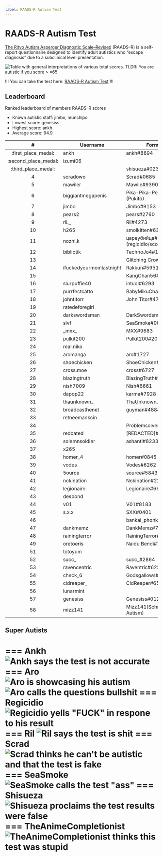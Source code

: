 ```yaml
---
label: RAADS-R Autism Test
---
```


# RAADS-R Autism Test

[The Ritvo Autism Asperger Diagnostic Scale–Revised](https://embrace-autism.com/raads-r) (RAADS–R) is a self-report questionnaire designed to identify adult autistics who “escape diagnosis” due to a subclinical level presentation.

![Table with general interpretations of various total scores. TLDR: You are autistic if you score > =65](https://github.com/snackbxx/lore/assets/61562681/b458273f-397d-43e5-a5b0-c653bcdcbe95)

!!!
You can take the test here: [RAADS-R Autism Test](https://embrace-autism.com/raads-r/#test)
!!!

## Leaderboard

Ranked leaderboard of members RAADS-R scores

- Known autistic staff: jimbo, munchipo
- Lowest score: genesiss
- Highest score: ankh
- Average score: 94.9

| #                    | Username                | Formerly                            | Score                                                                                        |
| :---:                | ---                     | ---                                 | ---                                                                                          |
| :first_place_medal:  | ankh                    | ankh#8694                           | [234](https://github.com/snackbxx/lore/assets/61562681/2083c472-27bc-4fc4-bff3-b3f31b6cbf9e) |
| :second_place_medal: | izumi06                 |                                     | [199](https://github.com/snackbxx/lore/assets/61562681/5d69da95-f94d-41ae-a5de-e3047829a9d0) |
| :third_place_medal:  |                         | shisueza#0232                       | [196](https://github.com/snackbxx/lore/assets/61562681/b58978b7-e62e-4348-b4fd-af402a893a90) |
| 4                    | scradowo                | Scrad#0685                          | [187](https://github.com/snackbxx/lore/assets/61562681/f4dacac3-f5d0-4c67-83da-f33f4a037caf) |
| 5                    | mawiler                 | Mawile#9390                         | [176](https://github.com/snackbxx/lore/assets/61562681/7f092327-ce4c-49ff-bb05-fce907509e83) |
| 6                    | biggiantmegapenis       | Pika-Pika-Penis#6981 (Pukito)       | [176](https://github.com/snackbxx/lore/assets/61562681/28766d96-a03c-4e4d-b453-1db0755950ec) |
| 7                    | jimbo                   | Jimbo#9153                          | [175](https://github.com/snackbxx/lore/assets/61562681/b7bf2ad0-9844-4d6a-bd38-20b865ccfda7) |
| 8                    | pears2                  | pears#2760                          | [171](https://github.com/snackbxx/lore/assets/61562681/62b9b43d-09fc-4c9d-a058-2f39963df21e) |
| 9                    | ril._                   | Ril#4273                            | [171](https://github.com/snackbxx/lore/assets/61562681/1bc7eefe-826b-4198-902f-e4b1ba4b79d4) |
| 10                   | h265                    | smolkitten#6314                     | [167](https://github.com/snackbxx/lore/assets/61562681/3ccb6fda-7de1-4ba8-b0be-0d81186c71e2) |
| 11                   | nozhi.k                 | цареубийца#6150 (regicidio/scourge) | [159](https://github.com/snackbxx/lore/assets/61562681/26f13370-f731-476a-a064-f47c9d8dac4a) |
| 12                   | bibliotik               | TechnoJo4#1337                      | [147](https://github.com/snackbxx/lore/assets/61562681/e9f0ace4-c78f-4e01-9eaa-c0e6f4f68589) |
| 13                   |                         | Glitching Crow#7080                 | [147](https://github.com/snackbxx/lore/assets/61562681/754bc5f1-08d5-48f8-ad2e-07c3e63d82b3) |
| 14                   | ifuckedyourmomlastnight | Rakkun#5951                         | [139](https://github.com/snackbxx/lore/assets/61562681/c809883d-89fd-43c3-b4e2-d776ced146e4) |
| 15                   |                         | KangChan56#4861                     | [135](https://github.com/snackbxx/lore/assets/61562681/0227b724-598e-4ef9-84bc-479a388a2377) |
| 16                   | slurpuffie40            | intuol#6293                         | [134](https://github.com/snackbxx/lore/assets/61562681/6ab2116a-e916-4f56-a203-714b29b6e5ba) |
| 17                   | purrfectcatto           | BabyMikuChan#0101                   | [131](https://github.com/snackbxx/lore/assets/61562681/90302ccb-9bbe-4c3b-a958-8131925215bc) |
| 18                   | johntitorr              | John Titor#4788                     | [120](https://github.com/snackbxx/lore/assets/61562681/95346315-591e-4b0f-8d29-7e83546a7d3a) |
| 19                   | ratedeforegirl          |                                     | [119](/static/incidents/raads-r/nagiko.png) |
| 20                   | darkswordsman           | DarkSwordsman#0001                  | [109](https://github.com/snackbxx/lore/assets/61562681/a912ae8b-b601-44ed-befd-5fae64f88f95) |
| 21                   | slvf                    | SeaSmoke#0002                       | [108](https://github.com/snackbxx/lore/assets/61562681/08242148-f8d8-4b26-91a9-572e844e7430) |
| 22                   | _mxx\_                  | MXX#9683                            | [094](https://github.com/snackbxx/lore/assets/61562681/fa8ae816-5a5e-42ff-aa53-ae1e5c756b64) |
| 23                   | pulkit200               | Pulkit200#2009                      | [092](https://github.com/snackbxx/lore/assets/61562681/a836be43-fc27-4de9-ae3a-cbb839f43b4a) |
| 24                   | real.niko               |                                     | [092](https://github.com/snackbxx/lore/assets/61562681/457dcdf1-d965-44ad-bdfc-8418d701f06b) |
| 25                   | aromanga                | aro#1727                            | [090](https://github.com/snackbxx/lore/assets/61562681/299ceb03-eb0e-4e53-a077-30586dad6f55) |
| 26                   | shoechicken             | ShoeChicken#6786                    | [090](https://github.com/snackbxx/lore/assets/61562681/7f522a5a-d781-4dc7-87cf-6bd8259893dc) |
| 27                   | cross.moe               | cross#6727                          | [087](https://github.com/snackbxx/lore/assets/61562681/7ed6f9c5-bb8b-46d2-a46e-7fc71272c2f4) |
| 28                   | blazingtruth            | BlazingTruth#4044                   | [087](https://github.com/snackbxx/lore/assets/61562681/3aebdd32-3aaf-4db4-a7ec-ca4e88cfb328) |
| 29                   | nish7009                | Nish#6661                           | [085](https://github.com/snackbxx/lore/assets/61562681/ab191c5a-0d7f-42b0-840f-182d13ee7414) |
| 30                   | dapop22                 | karma#7928                          | [083](https://github.com/snackbxx/lore/assets/61562681/a0451997-2fae-4cd9-bacf-5260cb6ef738) |
| 31                   | thaunknown_             | ThaUnknown_#3951                    | [080](https://github.com/snackbxx/lore/assets/61562681/3504d454-1eea-48e8-8461-cbaba7355487) |
| 32                   | broadcasthenet          | guyman#4884                         | [078](https://github.com/snackbxx/lore/assets/61562681/f5e65228-4d79-46eb-b0cb-84d0dc2d4906) |
| 33                   | retneemankcin           |                                     | [072](/static/incidents/raads-r/retneemankcin.png) |
| 34                   |                         | Problemsolver4ever#1559             | [071](https://github.com/snackbxx/lore/assets/61562681/6682f046-4f90-48f3-b805-250d9948b030) |
| 35                   | redcated                | [REDACTED\]#2110                    | [063](https://github.com/snackbxx/lore/assets/61562681/911765db-1b19-4286-939b-349ed3bc3cfb) |
| 36                   | solemnsoldier           | ashanti#8233                        | [063](https://github.com/snackbxx/lore/assets/61562681/ab9a5b83-75c9-4517-847c-314f9c0cd693) |
| 37                   | x265                    |                                     | [058](/static/incidents/raads-r/x265.png) |
| 38                   | homer_4                 | homer#0845                          | [057](https://github.com/snackbxx/lore/assets/61562681/be68ff4b-d314-48a0-b3a0-316722082525) |
| 39                   | vodes                   | Vodes#6262                          | [057](https://github.com/snackbxx/lore/assets/61562681/1ccf00c5-01c3-4a61-a8d3-f01e35c8711b) |
| 40                   | 5ource                  | source#5843                         | [042](https://github.com/snackbxx/lore/assets/61562681/616368f6-7576-4798-8377-7b882b13f9f8) |
| 41                   | nokination              | Nokination#2225                     | [041](https://github.com/snackbxx/lore/assets/61562681/4af06e96-4c24-439f-8050-4a55fcd18776) |
| 42                   | legionaire.             | Legionaire#6645                     | [041](https://github.com/snackbxx/lore/assets/61562681/9a1999ce-9b5b-4e5a-af41-b2ba0e9c0010) |
| 43                   | desbond                 |                                     | [033](/static/incidents/raads-r/desbond.jpg) |
| 44                   | v01                     | V01#8183                            | [030](https://github.com/snackbxx/lore/assets/61562681/6ba08035-1898-476d-9ef0-1abf482d5934) |
| 45                   | s.x.x                   | SXX#0401                            | [028](https://github.com/snackbxx/lore/assets/61562681/8449bead-70a8-4f67-a9c9-74a6396ae4a6) |
| 46                   |                         | bankai_phonk#7658                   | [027](https://github.com/snackbxx/lore/assets/61562681/0dab0812-5bc1-416a-a1da-dee7464d033b) |
| 47                   | dankmemz                | DankMemz#7979                       | [022](https://github.com/snackbxx/lore/assets/61562681/20cdf4cb-3795-4cbd-be29-6ad40a42216b) |
| 48                   | rainingterror           | RainingTerror#0365                  | [020](https://github.com/snackbxx/lore/assets/61562681/8de42d54-af7e-496a-b3c5-9ef290786ffd) |
| 49                   | oretoeris               | Naidu Bendi#7077                    | [018](https://github.com/snackbxx/lore/assets/61562681/cd3fdd4e-98b2-4db1-a7b8-5f6faca5f038) |
| 51                   | totoyum                 |                                     | [018](/static/incidents/raads-r/totoyum.png) |
| 52                   | succ_                   | succ_#2864                          | [016](https://github.com/snackbxx/lore/assets/61562681/d1e8bca6-7f7f-4160-aa07-f65c2d5172bc) |
| 53                   | ravencentric            | Raventric#6253                      | [015](https://github.com/snackbxx/lore/assets/61562681/c4b4179c-974d-4858-b3d5-4f34a23a4722) |
| 54                   | check_6                 | Godsgallows#9665                    | [013](https://github.com/snackbxx/lore/assets/61562681/e05da262-ad86-4660-9b75-b44a7ebc1037) |
| 55                   | cidreaper_              | CidReaper#6535                      | [009](https://github.com/snackbxx/lore/assets/61562681/7ea41e38-c47b-4806-b850-eaedc8628812) |
| 56                   | lunarmint               |                                     | [009](https://github.com/snackbxx/lore/assets/61562681/d9d715bc-8248-4767-a0ee-7ecd4b8593fc) |
| 57                   | genesiss                | Genesiss#0125                       | [007](https://github.com/snackbxx/lore/assets/61562681/266deb13-e86d-4be8-83e3-95254b2ecd57) |
| 58                   | mizz141                 | Mizz141(Schrödingers Autism)        | [006](https://github.com/snackbxx/lore/assets/61562681/24f53299-44b4-4932-a1a7-e8a68e26da65) / [237](https://github.com/snackbxx/lore/assets/61562681/5d11c596-c355-43da-9bf9-7b56be742381) |

## Super Autists

=== Ankh
![Ankh says the test is not accurate](https://github.com/snackbxx/lore/assets/61562681/172a1c41-bafe-4201-aa68-48c92e0305e7)
=== Aro
![Aro is showcasing his autism](https://github.com/snackbxx/lore/assets/61562681/eccbe53a-edcf-4e35-8174-f6e0554333d7)
![Aro calls the questions bullshit](https://github.com/snackbxx/lore/assets/61562681/5a335f99-e1e7-4146-a97b-a55fb4124b2d)
=== Regicidio
![Regicidio yells "FUCK" in respone to his result](https://github.com/snackbxx/lore/assets/61562681/6cfdf0bf-0382-433c-bd66-db47e543ac51)
=== Ril
![Ril says the test is shit](https://github.com/snackbxx/lore/assets/61562681/688cb75f-535f-4d33-b815-bffc69309da5)
=== Scrad
![Scrad thinks he can't be autistic and that the test is fake](https://github.com/snackbxx/lore/assets/61562681/c12b3423-5658-42ec-8ad5-12d4add9d0fd)
=== SeaSmoke
![SeaSmoke calls the test "ass"](https://github.com/snackbxx/lore/assets/61562681/f1c06fe9-2d04-42f5-9c30-43c8584802d3)
=== Shisueza
![Shisueza proclaims the test results were false](https://github.com/snackbxx/lore/assets/61562681/e99dfeca-21a3-4110-b183-2f7b4b7ce102)
=== TheAnimeCompletionist
![TheAnimeCompletionist thinks this test was stupid](https://github.com/snackbxx/lore/assets/61562681/8c4d5a47-9709-41e1-9fb5-51c076438805)
===
